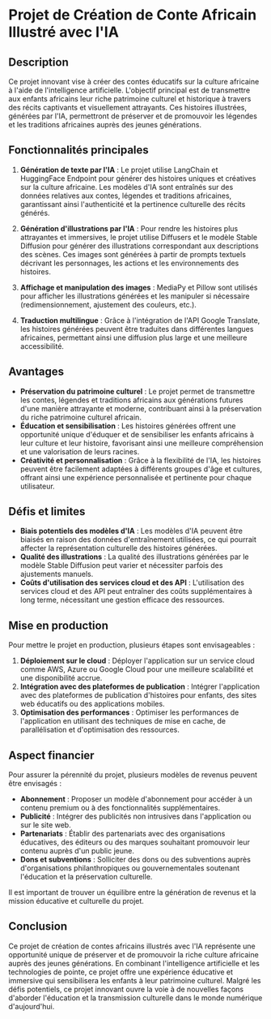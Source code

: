# Projet de Création de Conte Africain Illustré avec l'IA

## Description

Ce projet innovant vise à créer des contes éducatifs sur la culture africaine à l'aide de l'intelligence artificielle. L'objectif principal est de transmettre aux enfants africains leur riche patrimoine culturel et historique à travers des récits captivants et visuellement attrayants. Ces histoires illustrées, générées par l'IA, permettront de préserver et de promouvoir les légendes et les traditions africaines auprès des jeunes générations.

## Fonctionnalités principales

1. **Génération de texte par l'IA** : Le projet utilise LangChain et HuggingFace Endpoint pour générer des histoires uniques et créatives sur la culture africaine. Les modèles d'IA sont entraînés sur des données relatives aux contes, légendes et traditions africaines, garantissant ainsi l'authenticité et la pertinence culturelle des récits générés.

2. **Génération d'illustrations par l'IA** : Pour rendre les histoires plus attrayantes et immersives, le projet utilise Diffusers et le modèle Stable Diffusion pour générer des illustrations correspondant aux descriptions des scènes. Ces images sont générées à partir de prompts textuels décrivant les personnages, les actions et les environnements des histoires.

3. **Affichage et manipulation des images** : MediaPy et Pillow sont utilisés pour afficher les illustrations générées et les manipuler si nécessaire (redimensionnement, ajustement des couleurs, etc.).

4. **Traduction multilingue** : Grâce à l'intégration de l'API Google Translate, les histoires générées peuvent être traduites dans différentes langues africaines, permettant ainsi une diffusion plus large et une meilleure accessibilité.

## Avantages

- **Préservation du patrimoine culturel** : Le projet permet de transmettre les contes, légendes et traditions africains aux générations futures d'une manière attrayante et moderne, contribuant ainsi à la préservation du riche patrimoine culturel africain.
- **Éducation et sensibilisation** : Les histoires générées offrent une opportunité unique d'éduquer et de sensibiliser les enfants africains à leur culture et leur histoire, favorisant ainsi une meilleure compréhension et une valorisation de leurs racines.
- **Créativité et personnalisation** : Grâce à la flexibilité de l'IA, les histoires peuvent être facilement adaptées à différents groupes d'âge et cultures, offrant ainsi une expérience personnalisée et pertinente pour chaque utilisateur.

## Défis et limites

- **Biais potentiels des modèles d'IA** : Les modèles d'IA peuvent être biaisés en raison des données d'entraînement utilisées, ce qui pourrait affecter la représentation culturelle des histoires générées.
- **Qualité des illustrations** : La qualité des illustrations générées par le modèle Stable Diffusion peut varier et nécessiter parfois des ajustements manuels.
- **Coûts d'utilisation des services cloud et des API** : L'utilisation des services cloud et des API peut entraîner des coûts supplémentaires à long terme, nécessitant une gestion efficace des ressources.

## Mise en production

Pour mettre le projet en production, plusieurs étapes sont envisageables :

1. **Déploiement sur le cloud** : Déployer l'application sur un service cloud comme AWS, Azure ou Google Cloud pour une meilleure scalabilité et une disponibilité accrue.
2. **Intégration avec des plateformes de publication** : Intégrer l'application avec des plateformes de publication d'histoires pour enfants, des sites web éducatifs ou des applications mobiles.
3. **Optimisation des performances** : Optimiser les performances de l'application en utilisant des techniques de mise en cache, de parallélisation et d'optimisation des ressources.

## Aspect financier

Pour assurer la pérennité du projet, plusieurs modèles de revenus peuvent être envisagés :

- **Abonnement** : Proposer un modèle d'abonnement pour accéder à un contenu premium ou à des fonctionnalités supplémentaires.
- **Publicité** : Intégrer des publicités non intrusives dans l'application ou sur le site web.
- **Partenariats** : Établir des partenariats avec des organisations éducatives, des éditeurs ou des marques souhaitant promouvoir leur contenu auprès d'un public jeune.
- **Dons et subventions** : Solliciter des dons ou des subventions auprès d'organisations philanthropiques ou gouvernementales soutenant l'éducation et la préservation culturelle.

Il est important de trouver un équilibre entre la génération de revenus et la mission éducative et culturelle du projet.

## Conclusion

Ce projet de création de contes africains illustrés avec l'IA représente une opportunité unique de préserver et de promouvoir la riche culture africaine auprès des jeunes générations. En combinant l'intelligence artificielle et les technologies de pointe, ce projet offre une expérience éducative et immersive qui sensibilisera les enfants à leur patrimoine culturel. Malgré les défis potentiels, ce projet innovant ouvre la voie à de nouvelles façons d'aborder l'éducation et la transmission culturelle dans le monde numérique d'aujourd'hui.
